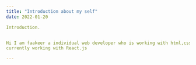 ```yaml
---
title: "Introduction about my self"
date: 2022-01-20

Introduction.


Hi I am faakeer a individual web developer who is working with html,css and js.
currently working with React.js 

---
```

